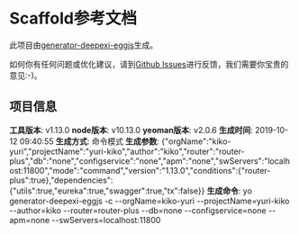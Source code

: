 # Scaffold参考文档

此项目由[generator-deepexi-eggjs](https://github.com/deepexi/generator-deepexi-eggjs)生成。

如何你有任何问题或优化建议，请到[Github Issues](https://github.com/deepexi/generator-deepexi-eggjs/issues)进行反馈，我们需要你宝贵的意见:-)。

## 项目信息

**工具版本**: v1.13.0
**node版本**: v10.13.0
**yeoman版本**: v2.0.6
**生成时间**: 2019-10-12 09:40:55
**生成方式**: 命令模式
**生成参数**: {"orgName":"kiko-yuri","projectName":"yuri-kiko","author":"kiko","router":"router-plus","db":"none","configservice":"none","apm":"none","swServers":"localhost:11800","mode":"command","version":"1.13.0","conditions":{"router-plus":true},"dependencies":{"utils":true,"eureka":true,"swagger":true,"tx":false}}
**生成命令**: yo generator-deepexi-eggjs -c --orgName=kiko-yuri --projectName=yuri-kiko --author=kiko --router=router-plus --db=none --configservice=none --apm=none --swServers=localhost:11800
